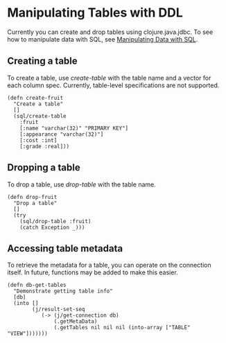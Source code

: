 # Manipulating Tables with DDL
Currently you can create and drop tables using clojure.java.jdbc. To see how to manipulate data with SQL, see [Manipulating Data with SQL](https://github.com/clojure/java.jdbc/blob/master/doc/clojure/java/jdbc/UsingSQL.md).
## Creating a table
To create a table, use *create-table* with the table name and a vector for each column spec. Currently, table-level specifications are not supported.

    (defn create-fruit
      "Create a table"
      []
      (sql/create-table
        :fruit
        [:name "varchar(32)" "PRIMARY KEY"]
        [:appearance "varchar(32)"]
        [:cost :int]
        [:grade :real]))

## Dropping a table
To drop a table, use *drop-table* with the table name.

    (defn drop-fruit
      "Drop a table"
      []
      (try
        (sql/drop-table :fruit)
        (catch Exception _)))

## Accessing table metadata
To retrieve the metadata for a table, you can operate on the connection itself. In future, functions may be added to make this easier.

    (defn db-get-tables
      "Demonstrate getting table info"
      [db]
      (into []
            (j/result-set-seq
               (-> (j/get-connection db)
                   (.getMetaData)
                   (.getTables nil nil nil (into-array ["TABLE" "VIEW"]))))))
